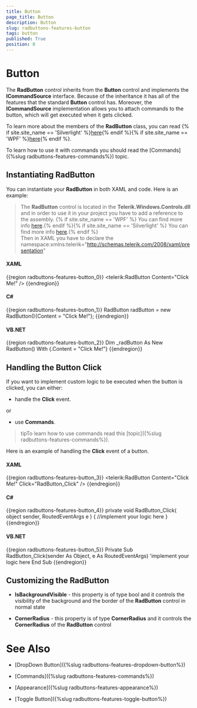 ```yaml
---
title: Button
page_title: Button
description: Button
slug: radbuttons-features-button
tags: button
published: True
position: 0
---
```


# Button



The __RadButton__ control inherits from the __Button__ control and implements the __ICommandSource__ interface. Because of the inheritance it has all of the features that the standard __Button__ control has. Moreover, the __ICommandSource__ implementation allows you to attach commands to the button, which will get executed when it gets clicked.
	  

To learn more about the members of the __RadButton__ class, you can read {% if site.site_name == 'Silverlight' %}[here](http://www.telerik.com/help/silverlight/allmembers_t_telerik_windows_controls_radbutton.html){% endif %}{% if site.site_name == 'WPF' %}[here](http://www.telerik.com/help/wpf/allmembers_t_telerik_windows_controls_radbutton.html){% endif %}.


To learn how to use it with commands you should read the [Commands]({%slug radbuttons-features-commands%}) topic.
	  

## Instantiating RadButton

You can instantiate your __RadButton__ in both XAML and code. Here is an example:
		

> The __RadButton__ control is located in the __Telerik.Windows.Controls.dll__ and in order to use it in your project you have to add a reference to the assembly. {% if site.site_name == 'WPF' %} You can find more info [here](http://www.telerik.com/help/wpf/installation-installing-controls-dependencies-wpf.html).{% endif %}{% if site.site_name == 'Silverlight' %} You can find more info [here](http://www.telerik.com/help/silverlight/installation-installing-controls-dependencies.html).{% endif %} <br/> Then in XAML you have to declare the namespace:xmlns:telerik="http://schemas.telerik.com/2008/xaml/presentation"

#### __XAML__

{{region radbuttons-features-button_0}}
	<telerik:RadButton Content="Click Me!" />
{{endregion}}



#### __C#__

{{region radbuttons-features-button_1}}
	RadButton radButton = new RadButton(){Content = "Click Me!"};
{{endregion}}



#### __VB.NET__

{{region radbuttons-features-button_2}}
	Dim _radButton As New RadButton() With {.Content = "Click Me!"}
{{endregion}}



## Handling the Button Click

If you want to implement custom logic to be executed when the button is clicked, you can either:

* handle the __Click__ event.
		  

or

* use __Commands__.
		  

>tipTo learn how to use commands read this [topic]({%slug radbuttons-features-commands%}).
		
Here is an example of handling the __Click__ event of a button.
		

#### __XAML__

{{region radbuttons-features-button_3}}
	<telerik:RadButton Content="Click Me!" Click="RadButton_Click" />
	{{endregion}}



#### __C#__

{{region radbuttons-features-button_4}}
	private void RadButton_Click( object sender, RoutedEventArgs e )
	{
	    //implement your logic here
	}
{{endregion}}



#### __VB.NET__

{{region radbuttons-features-button_5}}
	Private Sub RadButton_Click(sender As Object, e As RoutedEventArgs)
	 'implement your logic here
	End Sub
{{endregion}}



## Customizing the RadButton

* __IsBackgroundVisible__ - this property is of type bool and it controls the visibility of the background and the border of the __RadButton__ control in normal state
		  

* __CornerRadius__ - this property is of type __CornerRadius__ and it controls the __CornerRadius__ of the __RadButton__ control
		  

# See Also

 * [DropDown Button]({%slug radbuttons-features-dropdown-button%})

 * [Commands]({%slug radbuttons-features-commands%})

 * [Appearance]({%slug radbuttons-features-appearance%})

 * [Toggle Button]({%slug radbuttons-features-toggle-button%})
